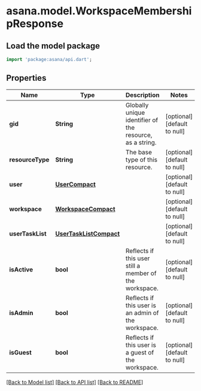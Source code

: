 # asana.model.WorkspaceMembershipResponse

## Load the model package
```dart
import 'package:asana/api.dart';
```

## Properties
Name | Type | Description | Notes
------------ | ------------- | ------------- | -------------
**gid** | **String** | Globally unique identifier of the resource, as a string. | [optional] [default to null]
**resourceType** | **String** | The base type of this resource. | [optional] [default to null]
**user** | [**UserCompact**](UserCompact.md) |  | [optional] [default to null]
**workspace** | [**WorkspaceCompact**](WorkspaceCompact.md) |  | [optional] [default to null]
**userTaskList** | [**UserTaskListCompact**](UserTaskListCompact.md) |  | [optional] [default to null]
**isActive** | **bool** | Reflects if this user still a member of the workspace. | [optional] [default to null]
**isAdmin** | **bool** | Reflects if this user is an admin of the workspace. | [optional] [default to null]
**isGuest** | **bool** | Reflects if this user is a guest of the workspace. | [optional] [default to null]

[[Back to Model list]](../README.md#documentation-for-models) [[Back to API list]](../README.md#documentation-for-api-endpoints) [[Back to README]](../README.md)


